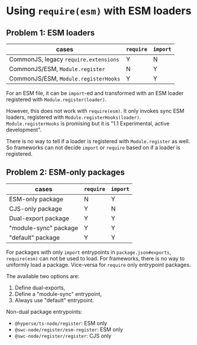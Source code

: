 # Using `require(esm)` with ESM loaders

## Problem 1: ESM loaders

cases | `require` | `import`
--- | --- | ---
CommonJS, legacy `require.extensions` | Y | N
CommonJS/ESM, `Module.register` | N | Y
CommonJS/ESM, `Module.registerHooks` | Y | Y

For an ESM file, it can be `import`-ed and transformed with an ESM loader
registered with `Module.register(loader)`.

However, this does not work with `require(esm)`. It only invokes sync ESM loaders,
registered with `Module.registerHooks(loader)`. `Module.registerHooks` is promising
but it is "1.1 Experimental, active development".

There is no way to tell if a loader is registered with `Module.register` as well. So
frameworks can not decide `import` or `require` based on if a loader is registered.

## Problem 2: ESM-only packages

cases | `require` | `import`
--- | --- | ---
ESM-only package | N | Y
CJS-only package | Y | N
Dual-export package | Y | Y
"module-sync" package | Y | Y
"default" package | Y | Y

For packages with only `import` entrypoints in `package.json#exports`, `require(esm)`
can not be used to load. For frameworks, there is no way to uniformly load a package.
Vice-versa for `require` only entrypoint packages.

The available two options are:
1. Define dual-exports,
2. Define a "module-sync" entrypoint,
3. Always use "default" entrypoint.

Non-dual package entrypoints:
- `@hyperse/ts-node/register`: ESM only
- `@swc-node/register/esm-register`: ESM only
- `@swc-node/register/register`: CJS only

